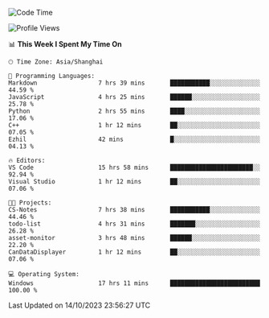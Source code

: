 <!--START_SECTION:waka-->
![Code Time](http://img.shields.io/badge/Code%20Time-1%2C296%20hrs%2024%20mins-blue)

![Profile Views](http://img.shields.io/badge/Profile%20Views-1-blue)

📊 **This Week I Spent My Time On** 

```text
🕑︎ Time Zone: Asia/Shanghai

💬 Programming Languages: 
Markdown                 7 hrs 39 mins       ███████████░░░░░░░░░░░░░░   44.59 % 
JavaScript               4 hrs 25 mins       ██████░░░░░░░░░░░░░░░░░░░   25.78 % 
Python                   2 hrs 55 mins       ████░░░░░░░░░░░░░░░░░░░░░   17.06 % 
C++                      1 hr 12 mins        ██░░░░░░░░░░░░░░░░░░░░░░░   07.05 % 
Ezhil                    42 mins             █░░░░░░░░░░░░░░░░░░░░░░░░   04.13 % 

🔥 Editors: 
VS Code                  15 hrs 58 mins      ███████████████████████░░   92.94 % 
Visual Studio            1 hr 12 mins        ██░░░░░░░░░░░░░░░░░░░░░░░   07.06 % 

🐱‍💻 Projects: 
CS-Notes                 7 hrs 38 mins       ███████████░░░░░░░░░░░░░░   44.46 % 
todo-list                4 hrs 31 mins       ███████░░░░░░░░░░░░░░░░░░   26.28 % 
asset-monitor            3 hrs 48 mins       ██████░░░░░░░░░░░░░░░░░░░   22.20 % 
CanDataDisplayer         1 hr 12 mins        ██░░░░░░░░░░░░░░░░░░░░░░░   07.06 % 

💻 Operating System: 
Windows                  17 hrs 11 mins      █████████████████████████   100.00 % 
```


 Last Updated on 14/10/2023 23:56:27 UTC
<!--END_SECTION:waka-->
